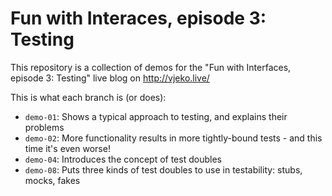 # Fun with Interaces, episode 3: Testing

This repository is a collection of demos for the "Fun with Interfaces, episode 3: Testing" live blog on http://vjeko.live/

This is what each branch is (or does):
* `demo-01`: Shows a typical approach to testing, and explains their problems
* `demo-02`: More functionality results in more tightly-bound tests - and this time it's even worse!
* `demo-04`: Introduces the concept of test doubles
* `demo-08`: Puts three kinds of test doubles to use in testability: stubs, mocks, fakes
